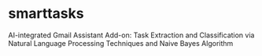 # smarttasks
AI-integrated Gmail Assistant Add-on: Task Extraction and Classification via Natural Language Processing Techniques and Naive Bayes Algorithm
